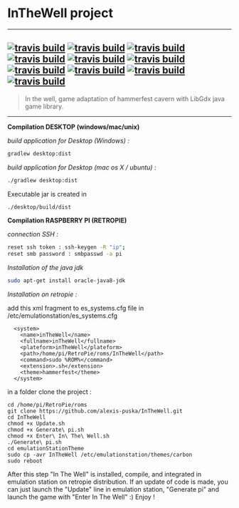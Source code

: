 # InTheWell project
---------------------
[![travis build](https://travis-ci.org/alexis-puska/InTheWell.svg?branch=master)](https://travis-ci.org/alexis-puska/InTheWell) 
[![travis build](https://sonarcloud.io/api/project_badges/measure?project=InTheWell&metric=alert_status)](https://sonarcloud.io/dashboard?id=InTheWell) [![travis build](https://sonarcloud.io/api/project_badges/measure?project=InTheWell&metric=sqale_rating)](https://sonarcloud.io/dashboard?id=InTheWell) [![travis build](https://sonarcloud.io/api/project_badges/measure?project=InTheWell&metric=security_rating)](https://sonarcloud.io/dashboard?id=InTheWell) [![travis build](https://sonarcloud.io/api/project_badges/measure?project=InTheWell&metric=reliability_rating)](https://sonarcloud.io/dashboard?id=InTheWell)
[![travis build](https://sonarcloud.io/api/project_badges/measure?project=InTheWell&metric=ncloc)](https://sonarcloud.io/dashboard?id=InTheWell) [![travis build](https://sonarcloud.io/api/project_badges/measure?project=InTheWell&metric=bugs)](https://sonarcloud.io/dashboard?id=InTheWell) [![travis build](https://sonarcloud.io/api/project_badges/measure?project=InTheWell&metric=code_smells)](https://sonarcloud.io/dashboard?id=InTheWell) [![travis build](https://sonarcloud.io/api/project_badges/measure?project=InTheWell&metric=duplicated_lines_density)](https://sonarcloud.io/dashboard?id=InTheWell) [![travis build](https://sonarcloud.io/api/project_badges/measure?project=InTheWell&metric=vulnerabilities)](https://sonarcloud.io/dashboard?id=InTheWell)
---------------------
> In the well, game adaptation of hammerfest cavern with LibGdx java game library.
---------------------
**Compilation DESKTOP (windows/mac/unix)**

*build application for Desktop (Windows) :*
```sh
gradlew desktop:dist
```

*build application for Desktop (mac os X / ubuntu) :*
```sh
./gradlew desktop:dist
```

Executable jar is created in 
```sh
./desktop/build/dist
```

**Compilation RASPBERRY PI (RETROPIE)**

*connection SSH :*
```sh
reset ssh token : ssh-keygen -R "ip";
reset smb password : smbpasswd -a pi
```

*Installation of the java jdk*
```sh
sudo apt-get install oracle-java8-jdk
```

*Installation on retropie :*

add this xml fragment to es_systems.cfg file in /etc/emulationstation/es_systems.cfg
```
  <system>
    <name>inTheWell</name>
    <fullname>inTheWell</fullname>
    <plateform>inTheWell</plateform>
    <path>/home/pi/RetroPie/roms/InTheWell</path>
    <command>sudo %ROM%</command>
    <extension>.sh</extension>
    <theme>hammerfest</theme>
  </system>
```


in a folder clone the project : 
```
cd /home/pi/RetroPie/roms
git clone https://github.com/alexis-puska/InTheWell.git
cd InTheWell
chmod +x Update.sh
chmod +x Generate\ pi.sh
chmod +x Enter\ In\ The\ Well.sh
./Generate\ pi.sh
cd emulationStationTheme
sudo cp -avr InTheWell /etc/emulationstation/themes/carbon
sudo reboot
```

After this step "In The Well" is installed, compile, and integrated in emulation station on retropie distribution. If an update of code is made, you can just launch the "Update" line in emulation station, "Generate pi" and launch the game with "Enter In The Well" :) Enjoy !
